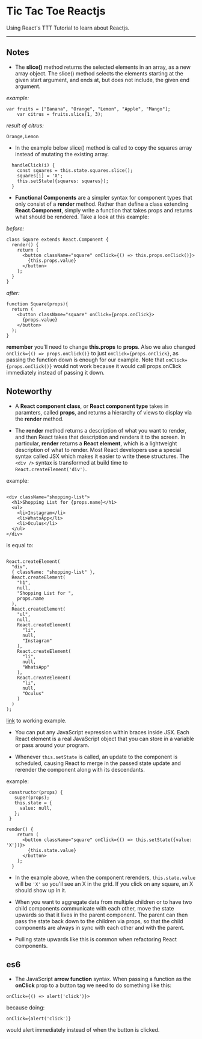 Tic Tac Toe Reactjs
===================


Using React's TTT Tutorial to learn about Reactjs.

----------


Notes
-------------
- The **slice()** method returns the selected elements in an array, as a new array object. The slice() method selects the elements starting at the given start argument, and ends at, but does not include, the given end argument.

*example:*
```
var fruits = ["Banana", "Orange", "Lemon", "Apple", "Mango"];
    var citrus = fruits.slice(1, 3);
```

*result of citrus:*
```
Orange,Lemon
```
- In the example below slice() method is called to copy the squares array instead of mutating the existing array.
```
  handleClick(i) {
    const squares = this.state.squares.slice();
    squares[i] = 'X';
    this.setState({squares: squares});
  }
```
-	**Functional Components** are a simpler syntax for component types that only consist of a **render** method. Rather than define a class extending **React.Component**, simply write a function that takes props and returns what should be rendered. Take a look at this example:

*before:*
```
class Square extends React.Component {
  render() {
    return (
      <button className="square" onClick={() => this.props.onClick()}>
        {this.props.value}
      </button>
    );
  }
}
```

*after:*
```
function Square(props){
  return (
    <button className="square" onClick={props.onClick}>
      {props.value}
    </button>
  );
}
```
**remember** you'll need to change **this.props** to **props**. Also we also changed ``` onClick={() => props.onClick()} ``` to just ``` onClick={props.onClick} ```, as passing the function down is enough for our example. Note that ``` onClick={props.onClick()} ``` would not work because it would call props.onClick immediately instead of passing it down.

Noteworthy
-------------
-	A **React component class**, or **React component type** takes in paramters, called **props**, and returns a hierarchy of views to display via the **render** method.

-	The **render** method returns a description of what you want to render, and then React takes that description and renders it to the screen. In particular, **render** returns a **React element**, which is a lightweight description of what to render. Most React developers use a special syntax called JSX which makes it easier to write these structures. The ``` <div /> ``` syntax is transformed at build time to ``` React.createElement('div') ```.

example:
```

<div className="shopping-list">
  <h1>Shopping List for {props.name}</h1>
  <ul>
    <li>Instagram</li>
    <li>WhatsApp</li>
    <li>Oculus</li>
  </ul>
</div>

```

is equal to:
```

React.createElement(
  "div",
  { className: "shopping-list" },
  React.createElement(
    "h1",
    null,
    "Shopping List for ",
    props.name
  ),
  React.createElement(
    "ul",
    null,
    React.createElement(
      "li",
      null,
      "Instagram"
    ),
    React.createElement(
      "li",
      null,
      "WhatsApp"
    ),
    React.createElement(
      "li",
      null,
      "Oculus"
    )
  )
);

```
[link](https://babeljs.io/repl/#?presets=react&code_lz=DwEwlgbgBAxgNgQwM5IHIILYFMC8AiJACwHsAHUsAOwHMBaOMJAFzwD4AoKKYQgRlYDKJclWpQAMoyZQAZsQBOUAN6l5ZJADpKmLAF9gAej4cuwAK5wTXbg1YBJSswTV5mQ7c7XgtgOqEETEgAguTuYFamtgDyMBZmSGFWhhYchuAQrEA) to working example.

- You can put any JavaScript expression within braces inside JSX. Each React element is a real JavaScript object that you can store in a variable or pass around your program.

- Whenever ``` this.setState ``` is called, an update to the component is scheduled, causing React to merge in the passed state update and rerender the component along with its descendants.

example:
```
 constructor(props) {
   super(props);
   this.state = {
     value: null,
   };
 }

render() {
    return (
      <button className="square" onClick={() => this.setState({value: 'X'})}>
        {this.state.value}
      </button>
    );
  }

```
- In the example above, when the component rerenders, ``` this.state.value ``` will be ``` 'X' ``` so you'll see an X in the grid. If you click on any square, an X should show up in it.

- When you want to aggregate data from multiple children or to have two child components communicate with each other, move the state upwards so that it lives in the parent component. The parent can then pass the state back down to the children via props, so that the child components are always in sync with each other and with the parent.

- Pulling state upwards like this is common when refactoring React components.


es6
-------------
- The JavaScript **arrow function** syntax. When passing a function as the **onClick** prop to a button tag we need to do something like this:
```
onClick={() => alert('click')}>

```
because doing:
```
onClick={alert('click')}

```
would alert immediately instead of when the button is clicked.
